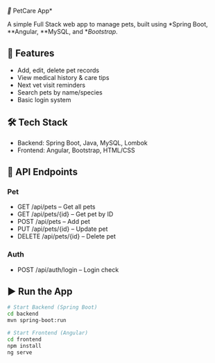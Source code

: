 *🐾* PetCare App*

A simple Full Stack web app to manage pets, built using *Spring Boot, **Angular, **MySQL, and **Bootstrap*.

## 🚀 Features
- Add, edit, delete pet records
- View medical history & care tips
- Next vet visit reminders
- Search pets by name/species
- Basic login system

## 🛠 Tech Stack
- Backend: Spring Boot, Java, MySQL, Lombok
- Frontend: Angular, Bootstrap, HTML/CSS

## 🔌 API Endpoints

### Pet
- GET /api/pets – Get all pets  
- GET /api/pets/{id} – Get pet by ID  
- POST /api/pets – Add pet  
- PUT /api/pets/{id} – Update pet  
- DELETE /api/pets/{id} – Delete pet  

### Auth
- POST /api/auth/login – Login check

## ▶ Run the App

```bash
# Start Backend (Spring Boot)
cd backend
mvn spring-boot:run

# Start Frontend (Angular)
cd frontend
npm install
ng serve
